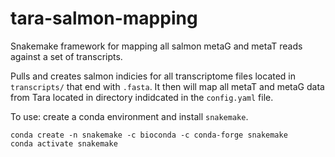 # tara-salmon-mapping

Snakemake framework for mapping all salmon metaG and metaT reads against a set of transcripts. 

Pulls and creates salmon indicies for all transcriptome files located in `transcripts/` that end with `.fasta`. It then will map all metaT and metaG data from Tara located in directory indidcated in the `config.yaml` file. 

To use: create a conda environment and install `snakemake`. 

```
conda create -n snakemake -c bioconda -c conda-forge snakemake
conda activate snakemake
```
